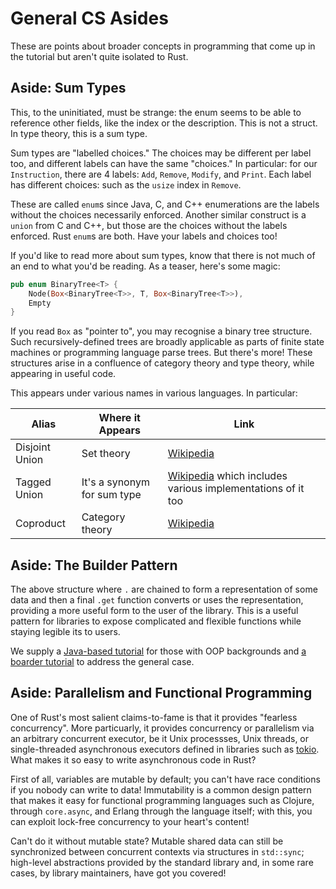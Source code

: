# General CS Asides

These are points about broader concepts in programming that come up in the tutorial but aren't quite isolated to Rust.

## Aside: Sum Types

This, to the uninitiated, must be strange: the enum seems to be able to reference other fields, like the index or the description. This is not a struct. In type theory, this is a sum type.

Sum types are "labelled choices." The choices may be different per label too, and different labels can have the same "choices." In particular: for our `Instruction`, there are 4 labels: `Add`, `Remove`, `Modify`, and `Print`. Each label has different choices: such as the `usize` index in `Remove`.

These are called `enum`s since Java, C, and C++ enumerations are the labels without the choices necessarily enforced. Another similar construct is a `union` from C and C++, but those are the choices without the labels enforced. Rust `enum`s are both. Have your labels and choices too!

If you'd like to read more about sum types, know that there is not much of an end to what you'd be reading. As a teaser, here's some magic:

```rust
pub enum BinaryTree<T> {
    Node(Box<BinaryTree<T>>, T, Box<BinaryTree<T>>),
    Empty
}
```

If you read `Box` as "pointer to", you may recognise a binary tree structure. Such recursively-defined trees are broadly applicable as parts of finite state machines or programming language parse trees. But there's more! These structures arise in a confluence of category theory and type theory, while appearing in useful code.

This appears under various names in various languages. In particular:

| Alias          | Where it Appears            | Link                                                                                                     |
|----------------|-----------------------------|----------------------------------------------------------------------------------------------------------|
| Disjoint Union | Set theory                  | [Wikipedia](https://en.wikipedia.org/wiki/Disjoint_union)                                                |
| Tagged Union   | It's a synonym for sum type | [Wikipedia](https://en.wikipedia.org/wiki/Tagged_union) which includes various implementations of it too |
| Coproduct      | Category theory             | [Wikipedia](https://en.wikipedia.org/wiki/Coproduct)                                                     |

## Aside: The Builder Pattern

The above structure where `.` are chained to form a representation of some data and then a final `.get` function converts or uses the representation, providing a more useful form to the user of the library. This is a useful pattern for libraries to expose complicated and flexible functions while staying legible its to users.

We supply a [Java-based tutorial](https://www.geeksforgeeks.org/builder-design-pattern/) for those with OOP backgrounds and [a boarder tutorial](https://refactoring.guru/design-patterns/builder) to address the general case.

## Aside: Parallelism and Functional Programming

One of Rust's most salient claims-to-fame is that it provides "fearless concurrency". More particuarly, it provides concurrency or parallelism via an arbitrary concurrent executor, be it Unix processses, Unix threads, or single-threaded asynchronous executors defined in libraries such as [tokio](https://docs.rs/tokio/0.2.18/tokio/). What makes it so easy to write asynchronous code in Rust?

First of all, variables are mutable by default; you can't have race conditions if you nobody can write to data! Immutability is a common design pattern that makes it easy for functional programming languages such as Clojure, through `core.async`, and Erlang through the language itself; with this, you can exploit lock-free concurrency to your heart's content!

Can't do it without mutable state? Mutable shared data can still be synchronized between concurrent contexts via structures in `std::sync`; high-level abstractions provided by the standard library and, in some rare cases, by library maintainers, have got you covered!
